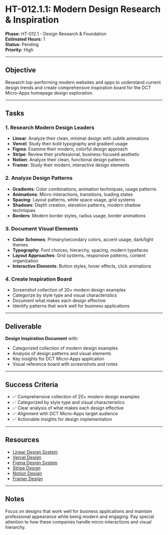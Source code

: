# HT-012.1.1: Modern Design Research & Inspiration

**Phase:** HT-012.1 - Design Research & Foundation  
**Estimated Hours:** 1  
**Status:** Pending  
**Priority:** High  

---

## Objective

Research top-performing modern websites and apps to understand current design trends and create comprehensive inspiration board for the DCT Micro-Apps homepage design exploration.

---

## Tasks

### 1. Research Modern Design Leaders
- **Linear**: Analyze their clean, minimal design with subtle animations
- **Vercel**: Study their bold typography and gradient usage
- **Figma**: Examine their modern, colorful design approach
- **Stripe**: Review their professional, business-focused aesthetic
- **Notion**: Analyze their clean, functional design patterns
- **Framer**: Study their modern, interactive design elements

### 2. Analyze Design Patterns
- **Gradients**: Color combinations, animation techniques, usage patterns
- **Animations**: Micro-interactions, transitions, loading states
- **Spacing**: Layout patterns, white space usage, grid systems
- **Shadows**: Depth creation, elevation patterns, modern shadow techniques
- **Borders**: Modern border styles, radius usage, border animations

### 3. Document Visual Elements
- **Color Schemes**: Primary/secondary colors, accent usage, dark/light themes
- **Typography**: Font choices, hierarchy, spacing, modern typefaces
- **Layout Approaches**: Grid systems, responsive patterns, content organization
- **Interactive Elements**: Button styles, hover effects, click animations

### 4. Create Inspiration Board
- Screenshot collection of 20+ modern design examples
- Categorize by style type and visual characteristics
- Document what makes each design effective
- Identify patterns that work well for business applications

---

## Deliverable

**Design Inspiration Document** with:
- Categorized collection of modern design examples
- Analysis of design patterns and visual elements
- Key insights for DCT Micro-Apps application
- Visual reference board with screenshots and notes

---

## Success Criteria

- ✅ Comprehensive collection of 20+ modern design examples
- ✅ Categorized by style type and visual characteristics  
- ✅ Clear analysis of what makes each design effective
- ✅ Alignment with DCT Micro-Apps target audience
- ✅ Actionable insights for design implementation

---

## Resources

- [Linear Design System](https://linear.app)
- [Vercel Design](https://vercel.com)
- [Figma Design System](https://figma.com)
- [Stripe Design](https://stripe.com)
- [Notion Design](https://notion.so)
- [Framer Design](https://framer.com)

---

## Notes

Focus on designs that work well for business applications and maintain professional appearance while being modern and engaging. Pay special attention to how these companies handle micro-interactions and visual hierarchy.
